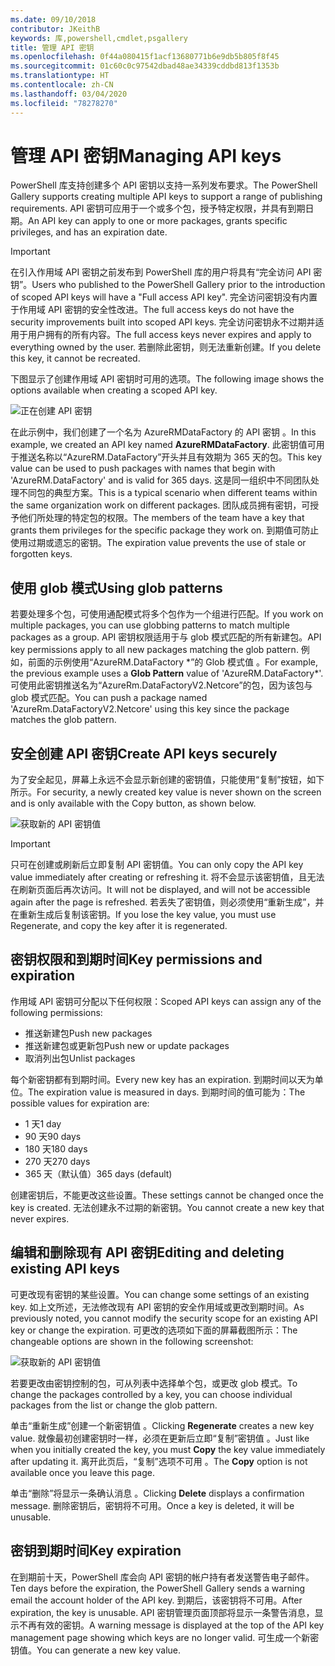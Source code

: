 ```yaml
---
ms.date: 09/10/2018
contributor: JKeithB
keywords: 库,powershell,cmdlet,psgallery
title: 管理 API 密钥
ms.openlocfilehash: 0f44a080415f1acf13680771b6e9db5b805f8f45
ms.sourcegitcommit: 01c60c0c97542dbad48ae34339cddbd813f1353b
ms.translationtype: HT
ms.contentlocale: zh-CN
ms.lasthandoff: 03/04/2020
ms.locfileid: "78278270"
---
```

# <a name="managing-api-keys"></a><span data-ttu-id="525cc-103">管理 API 密钥</span><span class="sxs-lookup"><span data-stu-id="525cc-103">Managing API keys</span></span>

<span data-ttu-id="525cc-104">PowerShell 库支持创建多个 API 密钥以支持一系列发布要求。</span><span class="sxs-lookup"><span data-stu-id="525cc-104">The PowerShell Gallery supports creating multiple API keys to support a range of publishing requirements.</span></span> <span data-ttu-id="525cc-105">API 密钥可应用于一个或多个包，授予特定权限，并具有到期日期。</span><span class="sxs-lookup"><span data-stu-id="525cc-105">An API key can apply to one or more packages, grants specific privileges, and has an expiration date.</span></span>

> [!IMPORTANT]
> <span data-ttu-id="525cc-106">在引入作用域 API 密钥之前发布到 PowerShell 库的用户将具有“完全访问 API 密钥”。</span><span class="sxs-lookup"><span data-stu-id="525cc-106">Users who published to the PowerShell Gallery prior to the introduction of scoped API keys will have a "Full access API key".</span></span> <span data-ttu-id="525cc-107">完全访问密钥没有内置于作用域 API 密钥的安全性改进。</span><span class="sxs-lookup"><span data-stu-id="525cc-107">The full access keys do not have the security improvements built into scoped API keys.</span></span> <span data-ttu-id="525cc-108">完全访问密钥永不过期并适用于用户拥有的所有内容。</span><span class="sxs-lookup"><span data-stu-id="525cc-108">The full access keys never expires and apply to everything owned by the user.</span></span> <span data-ttu-id="525cc-109">若删除此密钥，则无法重新创建。</span><span class="sxs-lookup"><span data-stu-id="525cc-109">If you delete this key, it cannot be recreated.</span></span>

<span data-ttu-id="525cc-110">下图显示了创建作用域 API 密钥时可用的选项。</span><span class="sxs-lookup"><span data-stu-id="525cc-110">The following image shows the options available when creating a scoped API key.</span></span>

![正在创建 API 密钥](media/creating-APIkeys/PSGallery_KeyScoped.png)

<span data-ttu-id="525cc-112">在此示例中，我们创建了一个名为 AzureRMDataFactory 的 API 密钥  。</span><span class="sxs-lookup"><span data-stu-id="525cc-112">In this example, we created an API key named **AzureRMDataFactory**.</span></span> <span data-ttu-id="525cc-113">此密钥值可用于推送名称以“AzureRM.DataFactory”开头并且有效期为 365 天的包。</span><span class="sxs-lookup"><span data-stu-id="525cc-113">This key value can be used to push packages with names that begin with 'AzureRM.DataFactory' and is valid for 365 days.</span></span> <span data-ttu-id="525cc-114">这是同一组织中不同团队处理不同包的典型方案。</span><span class="sxs-lookup"><span data-stu-id="525cc-114">This is a typical scenario when different teams within the same organization work on different packages.</span></span> <span data-ttu-id="525cc-115">团队成员拥有密钥，可授予他们所处理的特定包的权限。</span><span class="sxs-lookup"><span data-stu-id="525cc-115">The members of the team have a key that grants them privileges for the specific package they work on.</span></span>
<span data-ttu-id="525cc-116">到期值可防止使用过期或遗忘的密钥。</span><span class="sxs-lookup"><span data-stu-id="525cc-116">The expiration value prevents the use of stale or forgotten keys.</span></span>

## <a name="using-glob-patterns"></a><span data-ttu-id="525cc-117">使用 glob 模式</span><span class="sxs-lookup"><span data-stu-id="525cc-117">Using glob patterns</span></span>

<span data-ttu-id="525cc-118">若要处理多个包，可使用通配模式将多个包作为一个组进行匹配。</span><span class="sxs-lookup"><span data-stu-id="525cc-118">If you work on multiple packages, you can use globbing patterns to match multiple packages as a group.</span></span> <span data-ttu-id="525cc-119">API 密钥权限适用于与 glob 模式匹配的所有新建包。</span><span class="sxs-lookup"><span data-stu-id="525cc-119">API key permissions apply to all new packages matching the glob pattern.</span></span> <span data-ttu-id="525cc-120">例如，前面的示例使用“AzureRM.DataFactory \*”的 Glob 模式值  。</span><span class="sxs-lookup"><span data-stu-id="525cc-120">For example, the previous example uses a **Glob Pattern** value of 'AzureRM.DataFactory\*'.</span></span> <span data-ttu-id="525cc-121">可使用此密钥推送名为“AzureRm.DataFactoryV2.Netcore”的包，因为该包与 glob 模式匹配。</span><span class="sxs-lookup"><span data-stu-id="525cc-121">You can push a package named 'AzureRm.DataFactoryV2.Netcore' using this key since the package matches the glob pattern.</span></span>

## <a name="create-api-keys-securely"></a><span data-ttu-id="525cc-122">安全创建 API 密钥</span><span class="sxs-lookup"><span data-stu-id="525cc-122">Create API keys securely</span></span>

<span data-ttu-id="525cc-123">为了安全起见，屏幕上永远不会显示新创建的密钥值，只能使用“复制”按钮，如下所示。</span><span class="sxs-lookup"><span data-stu-id="525cc-123">For security, a newly created key value is never shown on the screen and is only available with the Copy button, as shown below.</span></span>

![获取新的 API 密钥值](media/creating-APIkeys/PSGallery_CopyCreatedKey.png)

> [!IMPORTANT]
> <span data-ttu-id="525cc-125">只可在创建或刷新后立即复制 API 密钥值。</span><span class="sxs-lookup"><span data-stu-id="525cc-125">You can only copy the API key value immediately after creating or refreshing it.</span></span> <span data-ttu-id="525cc-126">将不会显示该密钥值，且无法在刷新页面后再次访问。</span><span class="sxs-lookup"><span data-stu-id="525cc-126">It will not be displayed, and will not be accessible again after the page is refreshed.</span></span> <span data-ttu-id="525cc-127">若丢失了密钥值，则必须使用“重新生成”，并在重新生成后复制该密钥。</span><span class="sxs-lookup"><span data-stu-id="525cc-127">If you lose the key value, you must use Regenerate, and copy the key after it is regenerated.</span></span>

## <a name="key-permissions-and-expiration"></a><span data-ttu-id="525cc-128">密钥权限和到期时间</span><span class="sxs-lookup"><span data-stu-id="525cc-128">Key permissions and expiration</span></span>

<span data-ttu-id="525cc-129">作用域 API 密钥可分配以下任何权限：</span><span class="sxs-lookup"><span data-stu-id="525cc-129">Scoped API keys can assign any of the following permissions:</span></span>

- <span data-ttu-id="525cc-130">推送新建包</span><span class="sxs-lookup"><span data-stu-id="525cc-130">Push new packages</span></span>
- <span data-ttu-id="525cc-131">推送新建包或更新包</span><span class="sxs-lookup"><span data-stu-id="525cc-131">Push new or update packages</span></span>
- <span data-ttu-id="525cc-132">取消列出包</span><span class="sxs-lookup"><span data-stu-id="525cc-132">Unlist packages</span></span>

<span data-ttu-id="525cc-133">每个新密钥都有到期时间。</span><span class="sxs-lookup"><span data-stu-id="525cc-133">Every new key has an expiration.</span></span> <span data-ttu-id="525cc-134">到期时间以天为单位。</span><span class="sxs-lookup"><span data-stu-id="525cc-134">The expiration value is measured in days.</span></span> <span data-ttu-id="525cc-135">到期时间的值可能为：</span><span class="sxs-lookup"><span data-stu-id="525cc-135">The possible values for expiration are:</span></span>

- <span data-ttu-id="525cc-136">1 天</span><span class="sxs-lookup"><span data-stu-id="525cc-136">1 day</span></span>
- <span data-ttu-id="525cc-137">90 天</span><span class="sxs-lookup"><span data-stu-id="525cc-137">90 days</span></span>
- <span data-ttu-id="525cc-138">180 天</span><span class="sxs-lookup"><span data-stu-id="525cc-138">180 days</span></span>
- <span data-ttu-id="525cc-139">270 天</span><span class="sxs-lookup"><span data-stu-id="525cc-139">270 days</span></span>
- <span data-ttu-id="525cc-140">365 天（默认值）</span><span class="sxs-lookup"><span data-stu-id="525cc-140">365 days (default)</span></span>

<span data-ttu-id="525cc-141">创建密钥后，不能更改这些设置。</span><span class="sxs-lookup"><span data-stu-id="525cc-141">These settings cannot be changed once the key is created.</span></span> <span data-ttu-id="525cc-142">无法创建永不过期的新密钥。</span><span class="sxs-lookup"><span data-stu-id="525cc-142">You cannot create a new key that never expires.</span></span>

## <a name="editing-and-deleting-existing-api-keys"></a><span data-ttu-id="525cc-143">编辑和删除现有 API 密钥</span><span class="sxs-lookup"><span data-stu-id="525cc-143">Editing and deleting existing API keys</span></span>

<span data-ttu-id="525cc-144">可更改现有密钥的某些设置。</span><span class="sxs-lookup"><span data-stu-id="525cc-144">You can change some settings of an existing key.</span></span> <span data-ttu-id="525cc-145">如上文所述，无法修改现有 API 密钥的安全作用域或更改到期时间。</span><span class="sxs-lookup"><span data-stu-id="525cc-145">As previously noted, you cannot modify the security scope for an existing API key or change the expiration.</span></span> <span data-ttu-id="525cc-146">可更改的选项如下面的屏幕截图所示：</span><span class="sxs-lookup"><span data-stu-id="525cc-146">The changeable options are shown in the following screenshot:</span></span>

![获取新的 API 密钥值](media/creating-APIkeys/PSGallery_EditAPIKey.png)

<span data-ttu-id="525cc-148">若要更改由密钥控制的包，可从列表中选择单个包，或更改 glob 模式。</span><span class="sxs-lookup"><span data-stu-id="525cc-148">To change the packages controlled by a key, you can choose individual packages from the list or change the glob pattern.</span></span>

<span data-ttu-id="525cc-149">单击“重新生成”创建一个新密钥值  。</span><span class="sxs-lookup"><span data-stu-id="525cc-149">Clicking **Regenerate** creates a new key value.</span></span> <span data-ttu-id="525cc-150">就像最初创建密钥时一样，必须在更新后立即“复制”密钥值  。</span><span class="sxs-lookup"><span data-stu-id="525cc-150">Just like when you initially created the key, you must **Copy** the key value immediately after updating it.</span></span> <span data-ttu-id="525cc-151">离开此页后，“复制”选项不可用  。</span><span class="sxs-lookup"><span data-stu-id="525cc-151">The **Copy** option is not available once you leave this page.</span></span>

<span data-ttu-id="525cc-152">单击“删除”将显示一条确认消息  。</span><span class="sxs-lookup"><span data-stu-id="525cc-152">Clicking **Delete** displays a confirmation message.</span></span> <span data-ttu-id="525cc-153">删除密钥后，密钥将不可用。</span><span class="sxs-lookup"><span data-stu-id="525cc-153">Once a key is deleted, it will be unusable.</span></span>

## <a name="key-expiration"></a><span data-ttu-id="525cc-154">密钥到期时间</span><span class="sxs-lookup"><span data-stu-id="525cc-154">Key expiration</span></span>

<span data-ttu-id="525cc-155">在到期前十天，PowerShell 库会向 API 密钥的帐户持有者发送警告电子邮件。</span><span class="sxs-lookup"><span data-stu-id="525cc-155">Ten days before the expiration, the PowerShell Gallery sends a warning email the account holder of the API key.</span></span> <span data-ttu-id="525cc-156">到期后，该密钥将不可用。</span><span class="sxs-lookup"><span data-stu-id="525cc-156">After expiration, the key is unusable.</span></span> <span data-ttu-id="525cc-157">API 密钥管理页面顶部将显示一条警告消息，显示不再有效的密钥。</span><span class="sxs-lookup"><span data-stu-id="525cc-157">A warning message is displayed at the top of the API key management page showing which keys are no longer valid.</span></span> <span data-ttu-id="525cc-158">可生成一个新密钥值。</span><span class="sxs-lookup"><span data-stu-id="525cc-158">You can generate a new key value.</span></span>
